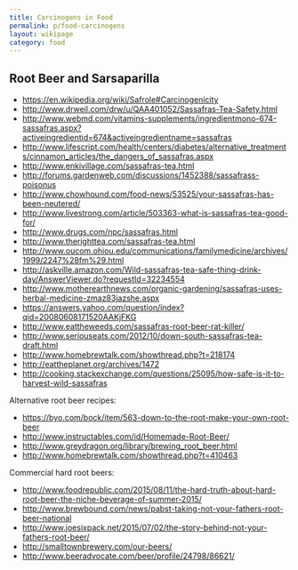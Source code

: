 ```yaml
---
title: Carcinogens in Food
permalink: p/food-carcinogens
layout: wikipage
category: food
---
```


Root Beer and Sarsaparilla
--------------------------

-   <https://en.wikipedia.org/wiki/Safrole#Carcinogenicity>
-   <http://www.drweil.com/drw/u/QAA401052/Sassafras-Tea-Safety.html>
-   <http://www.webmd.com/vitamins-supplements/ingredientmono-674-sassafras.aspx?activeingredientid=674&activeingredientname=sassafras>
-   <http://www.lifescript.com/health/centers/diabetes/alternative_treatments/cinnamon_articles/the_dangers_of_sassafras.aspx>
-   <http://www.enkivillage.com/sassafras-tea.html>
-   <http://forums.gardenweb.com/discussions/1452388/sassafrass-poisonus>
-   <http://www.chowhound.com/food-news/53525/your-sassafras-has-been-neutered/>
-   <http://www.livestrong.com/article/503363-what-is-sassafras-tea-good-for/>
-   <http://www.drugs.com/npc/sassafras.html>
-   <http://www.therighttea.com/sassafras-tea.html>
-   <http://www.oucom.ohiou.edu/communications/familymedicine/archives/1999/2247%28fm%29.html>
-   <http://askville.amazon.com/Wild-sassafras-tea-safe-thing-drink-day/AnswerViewer.do?requestId=32234554>
-   <http://www.motherearthnews.com/organic-gardening/sassafras-uses-herbal-medicine-zmaz83jazshe.aspx>
-   <https://answers.yahoo.com/question/index?qid=20080608171520AAKjFKG>
-   <http://www.eattheweeds.com/sassafras-root-beer-rat-killer/>
-   <http://www.seriouseats.com/2012/10/down-south-sassafras-tea-draft.html>
-   <http://www.homebrewtalk.com/showthread.php?t=218174>
-   <http://eattheplanet.org/archives/1472>
-   <http://cooking.stackexchange.com/questions/25095/how-safe-is-it-to-harvest-wild-sassafras>

Alternative root beer recipes:

-   <https://byo.com/bock/item/563-down-to-the-root-make-your-own-root-beer>
-   <http://www.instructables.com/id/Homemade-Root-Beer/>
-   <http://www.greydragon.org/library/brewing_root_beer.html>
-   <http://www.homebrewtalk.com/showthread.php?t=410463>

Commercial hard root beers:

-   <http://www.foodrepublic.com/2015/08/11/the-hard-truth-about-hard-root-beer-the-niche-beverage-of-summer-2015/>
-   <http://www.brewbound.com/news/pabst-taking-not-your-fathers-root-beer-national>
-   <http://www.joesixpack.net/2015/07/02/the-story-behind-not-your-fathers-root-beer/>
-   <http://smalltownbrewery.com/our-beers/>
-   <http://www.beeradvocate.com/beer/profile/24798/86621/>
